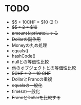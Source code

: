 # TODO
- $5 + 10CHF = $10 (2:1)
- ~~$5 * 2 = $10~~
- ~~amountをprivateにする~~
- ~~Dollarの副作用~~
- Moneyの丸め処理
- ~~equals()~~
- hashCode()
- nullとの等価性比較
- 他のオブジェクトとの等価性比較
- ~~5CHF * 2 = 10 CHF~~
- DollarとFrancの重複
- ~~equalsの一般化~~
- timesの一般化
- ~~FrancとDollarを比較する~~